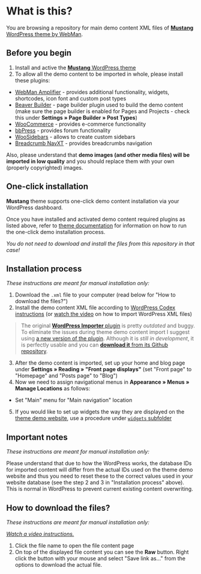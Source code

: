 # What is this?

You are browsing a repository for main demo content XML files of [**Mustang** WordPress theme by WebMan](http://www.webmandesign.eu/mustang-wordpress-theme/).


## Before you begin

1. Install and active the [**Mustang** WordPress theme](http://www.webmandesign.eu/mustang-wordpress-theme/)
2. To allow all the demo content to be imported in whole, please install these plugins:
  * [WebMan Amplifier](https://wordpress.org/plugins/webman-amplifier/) - provides additional functionality, widgets, shortcodes, icon font and custom post types
  * [Beaver Builder](https://wordpress.org/plugins/beaver-builder-lite-version/) - page builder plugin used to build the demo content (make sure the page builder is enabled for Pages and Projects - check this under **Settings &raquo; Page Builder &raquo; Post Types**)
  * [WooCommerce](https://wordpress.org/plugins/woocommerce/) - provides e-commerce functionality
  * [bbPress](https://wordpress.org/plugins/bbpress/) - provides forum functionality
  * [WooSidebars](https://wordpress.org/plugins/woosidebars/) - allows to create custom sidebars
  * [Breadcrumb NavXT](https://wordpress.org/plugins/breadcrumb-navxt/) - provides breadcrumbs navigation

Also, please understand that **demo images (and other media files) will be imported in low quality** and you should replace them with your own (properly copyrighted) images.


## One-click installation

**Mustang** theme supports one-click demo content installation via your WordPress dashboard.

Once you have installed and activated demo content required plugins as listed above, refer to [theme documentation](https://www.webmandesign.eu/manual/mustang/#demo-content) for information on how to run the one-click demo installation process.

*You do not need to download and install the files from this repository in that case!*


## Installation process

*These instructions are meant for manual installation only:*

1. Download the `.xml` file to your computer (read below for "How to download the files?")
2. Install the demo content XML file according to [WordPress Codex instructions](http://codex.wordpress.org/Importing_Content#WordPress) (or [watch the video](https://webdesign.tutsplus.com/courses/a-beginners-guide-to-using-wordpress/lessons/wordpress-tools) on how to import WordPress XML files)
  > The original [**WordPress Importer** plugin](https://wordpress.org/plugins/wordpress-importer/) is pretty *outdated* and buggy. To eliminate the issues during theme demo content import I suggest using [a new version of the plugin](https://github.com/humanmade/WordPress-Importer). Although it is *still in development*, it is perfectly usable and you can [**download it** from its Github repository](https://github.com/humanmade/WordPress-Importer#how-do-i-use-it).
3. After the demo content is imported, set up your home and blog page under **Settings &raquo; Reading &raquo; "Front page displays"** (set "Front page" to "Homepage" and "Posts page" to "Blog")
4. Now we need to assign navigational menus in **Appearance &raquo; Menus &raquo; Manage Locations** as follows:
  * Set "Main" menu for "Main navigation" location
5. If you would like to set up widgets the way they are displayed on the [theme demo website](http://themedemos.webmandesign.eu/mustang/), use a procedure under [`widgets` subfolder](https://github.com/webmandesign/demo-content/tree/master/mustang/widgets)


## Important notes

*These instructions are meant for manual installation only:*

Please understand that due to how the WordPress works, the database IDs for imported content will differ from the actual IDs used on the theme demo website and thus you need to reset these to the correct values used in your website database (see the step 2 and 3 in "Installation process" above). This is normal in WordPress to prevent current existing content overwriting.


## How to download the files?

*These instructions are meant for manual installation only:*

*[Watch a video instructions.](https://vimeo.com/170576209)*

1. Click the file name to open the file content page
2. On top of the displayed file content you can see the **Raw** button. Right click the button with your mouse and select "Save link as..." from the options to download the actual file.
